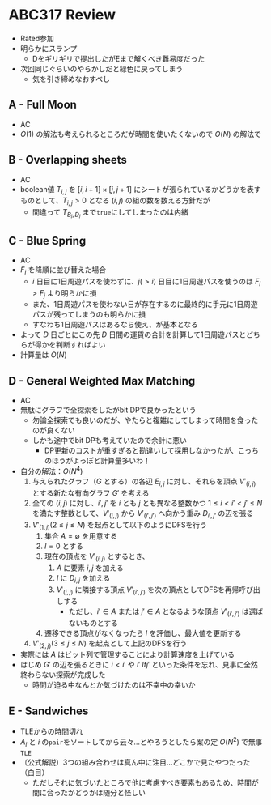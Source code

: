 # ABC317 Review
- Rated参加
- 明らかにスランプ
  - Dをギリギリで提出したがEまで解くべき難易度だった
- 次回同じぐらいのやらかしだと緑色に戻ってしまう
  - 気を引き締めなおすべし

## A - Full Moon
- AC
- $O(1)$ の解法も考えられるところだが時間を使いたくないので $O(N)$ の解法で

## B - Overlapping sheets
- AC
- boolean値 $T_{i,j}$ を $[i, i+1] \times [j, j+1]$ にシートが張られているかどうかを表すものとして、$T_{i,j} \gt 0$ となる $(i, j)$ の組の数を数える方針だが
  - 間違って $T_{B_i, D_i}$ まで`true`にしてしまったのは内緒

## C - Blue Spring
- AC
- $F_i$ を降順に並び替えた場合
  - $i$ 日目に1日周遊パスを使わずに、$j (\gt i)$ 日目に1日周遊パスを使うのは $F_i \gt F_j$ より明らかに損
  - また、1日周遊パスを使わない日が存在するのに最終的に手元に1日周遊パスが残ってしまうのも明らかに損
  - すなわち1日周遊パスはあるなら使え、が基本となる
- よって $D$ 日ごとにこの先 $D$ 日間の運賃の合計を計算して1日周遊パスとどちらが得かを判断すればよい
- 計算量は $O(N)$

## D - General Weighted Max Matching
- AC
- 無駄にグラフで全探索をしたがbit DPで良かったという
  - 勿論全探索でも良いのだが、やたらと複雑にしてしまって時間を食ったのが良くない
  - しかも途中でbit DPも考えていたので余計に悪い
    - DP更新のコストが重すぎると勘違いして採用しなかったが、こっちのほうがよっぽど計算量多いわ！
- 自分の解法：$O(N^4)$
    1. 与えられたグラフ（$G$ とする）の各辺 $E_{i,j}$ に対し、それらを頂点 $V'_{(i,j)}$ とする新たな有向グラフ $G'$ を考える
    1. 全ての $(i, j)$ に対し、$i', j'$ を $i$ とも $j$ とも異なる整数かつ $1 \leq i \lt i' \lt j' \leq N$ を満たす整数として、$V'_{(i,j)}$ から $V'_{(i', j')}$ へ向かう重み $D_{i', j'}$ の辺を張る
    1. $V'_{(1, j)} (2 \leq j \leq N)$ を起点として以下のようにDFSを行う
        1. 集合 $A = \emptyset$ を用意する
        1. $l = 0$ とする
        1. 現在の頂点を $V'_{(i,j)}$ とするとき、
            1. $A$ に要素 $i, j$ を加える
            1. $l$ に $D_{i,j}$ を加える
            1. $V'_{(i,j)}$ に隣接する頂点 $V'_{(i',j')}$ を次の頂点としてDFSを再帰呼び出しする
                - ただし、$i' \in A$ または $j' \in A$ となるような頂点 $V'_{(i',j')}$ は選ばないものとする
        1. 遷移できる頂点がなくなったら $l$ を評価し、最大値を更新する
    1. $V'_{(2, j)} (3 \leq j \leq N)$ を起点として上記のDFSを行う
- 実際には $A$ はビット列で管理することにより計算速度を上げている
- はじめ $G'$ の辺を張るときに $i \lt i'$ や $i' \ lt j'$ といった条件を忘れ、見事に全然終わらない探索が完成した
  - 時間が迫る中なんとか気づけたのは不幸中の幸いか

## E - Sandwiches
- TLEからの時間切れ
- $A_i$ と $i$ の`pair`をソートしてから云々…とやろうとしたら案の定 $O(N^2)$ で無事`TLE`
- （公式解説）3つの組み合わせは真ん中に注目…どこかで見たやつだった（白目）
  - ただしそれに気づいたところで他に考慮すべき要素もあるため、時間が間に合ったかどうかは随分と怪しい